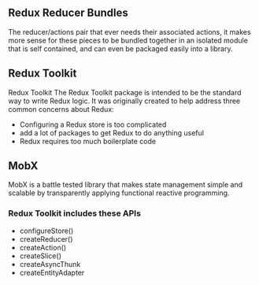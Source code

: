 ## Redux Reducer Bundles
The reducer/actions pair that ever needs their associated actions, it makes more sense for these pieces to be bundled together in an isolated module that is self contained, and can even be packaged easily into a library.

## Redux Toolkit
Redux Toolkit
The Redux Toolkit package is intended to be the standard way to write Redux logic. It was originally created to help address three common concerns about Redux:

* Configuring a Redux store is too complicated
* add a lot of packages to get Redux to do anything useful
* Redux requires too much boilerplate code

## MobX
MobX is a battle tested library that makes state management simple and scalable by transparently applying functional reactive programming.


### Redux Toolkit includes these APIs
* configureStore()
* createReducer()
* createAction()
* createSlice()
* createAsyncThunk
* createEntityAdapter